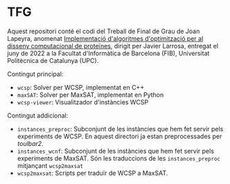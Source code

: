# TFG

Aquest repositori conté el codi del Treball de Final de Grau de Joan Lapeyra, anomenat [Implementació d'algoritmes d'optimització per al disseny computacional de proteïnes](https://upcommons.upc.edu/handle/2117/373140), dirigit per Javier Larrosa, entregat el juny de 2022 a la Facultat d'Informàtica de Barcelona (FIB), Universitat Politècnica de Catalunya (UPC).



Contingut principal:

- `wcsp`: Solver per WCSP, implementat en C++
- `maxSAT`: Solver per MaxSAT, implementat en Python
- `wcsp-viewer`: Visualitzador d'instàncies WCSP

Contingut addicional:

- `instances_preproc`: Subconjunt de les instàncies que hem fet servir pels experiments de WCSP. En aquest directori ja estan preprocessades per *toulbar2*.
- `instances_wcnf`: Subconjunt de les instàncies que hem fet servir pels experiments de MaxSAT. Són les traduccions de les `instances_preproc` mitjançant `wcsp2maxsat`
- `wcsp2maxsat`: Scripts per traduïr de WCSP a MaxSAT.
